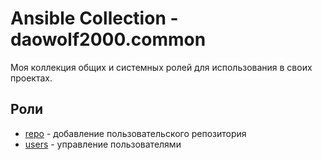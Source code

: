 # Ansible Collection - daowolf2000.common

Моя коллекция общих и системных ролей для использования в своих проектах.

## Роли

- [repo](roles/repo/README.md) - добавление пользовательского репозитория
- [users](roles/users/README.md) - управление пользователями
